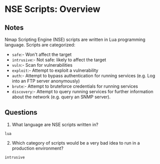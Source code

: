 # NSE Scripts: Overview

## Notes

Nmap Scripting Engine (NSE) scripts are written in Lua programming language. Scripts are categorized:

-   `safe`:- Won't affect the target
-   `intrusive`:- Not safe: likely to affect the target
-   `vuln`:- Scan for vulnerabilities
-   `exploit`:- Attempt to exploit a vulnerability
-   `auth`:- Attempt to bypass authentication for running services (e.g. Log into an FTP server anonymously)
-   `brute`:- Attempt to bruteforce credentials for running services
-   `discovery`:- Attempt to query running services for further information about the network (e.g. query an SNMP server).

## Questions

1. What language are NSE scripts written in?

```
lua
```

2. Which category of scripts would be a very bad idea to run in a production environment?

```
intrusive
```

